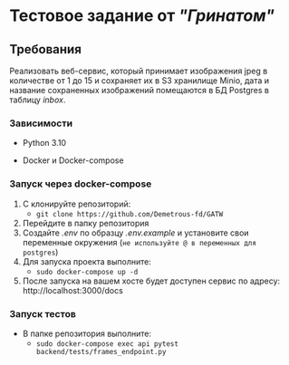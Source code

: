 # Тестовое задание от _"Гринатом"_
## Требования
Реализовать веб-сервис, который принимает изображения jpeg в количестве от 1 до 15
и сохраняет их в S3 хранилище Minio, дата и название сохраненных изображений помещаются
в БД Postgres в таблицу _inbox_.

### Зависимости

* Python 3.10

* Docker и Docker-compose

### Запуск через docker-compose

1. С клонируйте репозиторий:
   - `git clone https://github.com/Demetrous-fd/GATW`
2. Перейдите в папку репозитория
3. Создайте _.env_ по образцу _.env.example_ и установите свои переменные окружения (`не используйте @ в переменных для postgres`) 
4. Для запуска проекта выполните:
   - `sudo docker-compose up -d`
5. После запуска на вашем хосте будет доступен сервис по адресу: http://localhost:3000/docs

### Запуск тестов
- В папке репозитория выполните:
  - `sudo docker-compose exec api pytest backend/tests/frames_endpoint.py`
